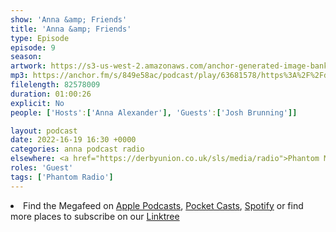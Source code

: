 ```yaml
---
show: 'Anna &amp; Friends'
title: 'Anna &amp; Friends'
type: Episode
episode: 9
season: 
artwork: https://s3-us-west-2.amazonaws.com/anchor-generated-image-bank/production/podcast_uploaded_episode400/22149699/22149699-1667257494557-6ffa17c145b3f.jpg
mp3: https://anchor.fm/s/849e58ac/podcast/play/63681578/https%3A%2F%2Fd3ctxlq1ktw2nl.cloudfront.net%2Fstaging%2F2023-0-18%2F07049bd1-b92f-5c57-1520-2805f292eac2.mp3
filelength: 82578009
duration: 01:00:26
explicit: No
people: ['Hosts':['Anna Alexander'], 'Guests':['Josh Brunning']]

layout: podcast
date: 2022-16-19 16:30 +0000
categories: anna podcast radio
elsewhere: <a href="https://derbyunion.co.uk/sls/media/radio">Phantom Media</a>
roles: 'Guest'
tags: ['Phantom Radio']
---
```


<li>Find the Megafeed on <a href="https://podcasts.apple.com/us/podcast/phantom-radio-all-the-shows/id1659527657">Apple Podcasts</a>, <a href="https://pca.st/5rlgsndl">Pocket Casts</a>, <a href="https://open.spotify.com/show/1WGc6YCF3UfAL7E62gHLAS?si=eff5901deb8d498e">Spotify</a> or find more places to subscribe on our <a href="https://linktr.ee/phantomradious">Linktree</a></li>